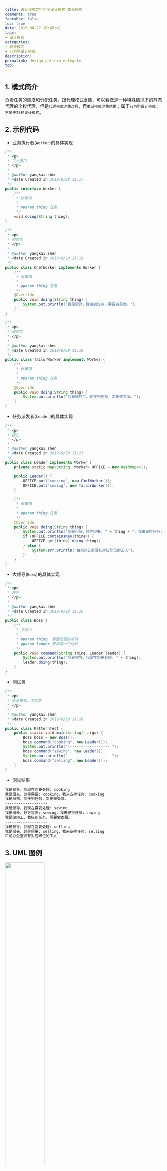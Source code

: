 ```yaml
---
title: 设计模式之行为型设计模式-委派模式
comments: true
fancybox: false
toc: true
date: 2019-08-27 16:45:41
tags:
- 设计模式
categories:
- 设计模式
- 行为型设计模式
description:
permalink: design-pattern-delegate
top:
---
```

## 1. 模式简介

负责任务的调度和分配任务，跟代理模式很像，可以看做是一种特殊情况下的静态代理的全权代理，但是`代理模式注重过程`，而`委派模式注重结果`；属于`行为型设计模式`；`不属于23种设计模式`。

<!--more-->

## 2. 示例代码

- 业务执行者(`Worker`)的具体实现

```java
/**
 * <p>
 * 工人接口
 * </p>
 *
 * @author yangkai.shen
 * @date Created in 2019/8/28 11:17
 */
public interface Worker {
    /**
     * 做事情
     *
     * @param thing 任务
     */
    void doing(String thing);
}

/**
 * <p>
 * 厨师工
 * </p>
 *
 * @author yangkai.shen
 * @date Created in 2019/8/28 11:19
 */
public class ChefWorker implements Worker {
    /**
     * 做事情
     *
     * @param thing 任务
     */
    @Override
    public void doing(String thing) {
        System.out.println("我是厨师，我接到任务，需要做美食。");
    }
}

/**
 * <p>
 * 缝纫工
 * </p>
 *
 * @author yangkai.shen
 * @date Created in 2019/8/28 11:19
 */
public class TailorWorker implements Worker {
    /**
     * 做事情
     *
     * @param thing 任务
     */
    @Override
    public void doing(String thing) {
        System.out.println("我是缝纫工，我接到任务，需要做衣服。");
    }
}
```

- 任务派发者(`Leader`)的具体实现

```java
/**
 * <p>
 * 组长
 * </p>
 *
 * @author yangkai.shen
 * @date Created in 2019/8/28 11:21
 */
public class Leader implements Worker {
    private static Map<String, Worker> OFFICE = new HashMap<>();

    public Leader() {
        OFFICE.put("cooking", new ChefWorker());
        OFFICE.put("sewing", new TailorWorker());
    }

    /**
     * 做事情
     *
     * @param thing 任务
     */
    @Override
    public void doing(String thing) {
        System.out.println("我是组长，领导需要: " + thing + "，我来安排任务: " + thing);
        if (OFFICE.containsKey(thing)) {
            OFFICE.get(thing).doing(thing);
        } else {
            System.err.println("目前办公室没有对应职位的工人");
        }
    }
}
```

- 大领导(`Boss`)的具体实现

```java
/**
 * <p>
 * 领导
 * </p>
 *
 * @author yangkai.shen
 * @date Created in 2019/8/28 11:26
 */
public class Boss {
    /**
     * 下命令
     *
     * @param thing  需要处理的事情
     * @param leader 安排给一个组长
     */
    public void command(String thing, Leader leader) {
        System.out.println("我是领导，我现在需要处理: " + thing);
        leader.doing(thing);
    }
}
```

- 测试类

```java
/**
 * <p>
 * 委派模式，测试类
 * </p>
 *
 * @author yangkai.shen
 * @date Created in 2019/8/28 11:28
 */
public class PatternTest {
    public static void main(String[] args) {
        Boss boss = new Boss();
        boss.command("cooking", new Leader());
        System.out.println("------------------- ");
        boss.command("sewing", new Leader());
        System.out.println("------------------- ");
        boss.command("selling", new Leader());
    }
}
```

- 测试结果

```bash
我是领导，我现在需要处理: cooking
我是组长，领导需要: cooking，我来安排任务: cooking
我是厨师，我接到任务，需要做美食。
------------------- 
我是领导，我现在需要处理: sewing
我是组长，领导需要: sewing，我来安排任务: sewing
我是缝纫工，我接到任务，需要做衣服。
------------------- 
我是领导，我现在需要处理: selling
我是组长，领导需要: selling，我来安排任务: selling
目前办公室没有对应职位的工人
```

## 3. UML 图例

<img src="https://static.xkcoding.com/blog/2019-08-28-delegate-uml.png" width="50%" />

## 4. 应用

```java
// 在 Spring 中以 Delegate 结尾的一般都是实现了委派模式的
// 例如：BeanDefinitionParserDelegate

// Spring MVC 中的 DispatcherServlet 根据 handlerMapping 转发具体执行逻辑到 Controller
```

## 5. 优缺点

**优点：** 对内隐藏实现, 简化调用。

**缺点：** 当实际处理业务的类需要扩展时，派发命令的类也需要对应做调整，不符合开闭原则。

## 6. 完整代码地址

https://github.com/xkcoding/design-pattern/tree/master/src/main/java/com/xkcoding/design/pattern/behavioral/delegate

